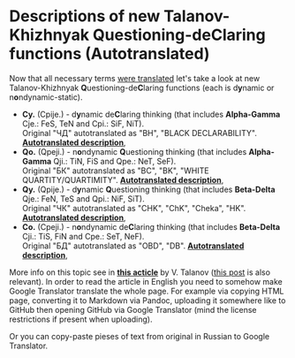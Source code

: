 # Descriptions of new Talanov-Khizhnyak Questioning-deClaring functions (Autotranslated)

Now that all necessary terms [were translated](https://www.reddit.com/r/JungianTypology/comments/gx16w9/symmetries_of_reinin_dichotomies_and_their/) let's take a look at new Talanov-Khizhnyak **Q**uestioning-de**C**laring functions (each is d**y**namic or n**o**ndynamic-static).

* **Cy.** (Cpije.) - d**y**namic de**C**laring thinking (that includes **Alpha-Gamma** Cje.: FeS, TeN and Cpi.: SiF, NiT).  
  Original "ЧД" autotranslated as "BH", "BLACK DECLARABILITY". [**Autotranslated description**](https://translate.google.ru/translate?hl=ru&sl=ru&tl=en&u=https%3A%2F%2Fsocionics-news.tumblr.com%2Fpost%2F620431207443939328),
* **Qo.** (Qpeji.) - n**o**ndynamic **Q**uestioning thinking (that includes **Alpha-Gamma** Qji.: TiN, FiS and Qpe.: NeT, SeF).  
  Original "БК" autotranslated as "BC", "BK", "WHITE QUARTITY/QUARTIMITY". [**Autotranslated description**](https://translate.google.ru/translate?hl=ru&sl=ru&tl=en&u=https%3A%2F%2Fsocionics-news.tumblr.com%2Fpost%2F620431343766077440),
* **Qy.** (Qpije.) - d**y**namic **Q**uestioning thinking (that includes **Beta-Delta** Qje.: FeN, TeS and Qpi.: NiF, SiT).  
  Original "ЧК" autotranslated as "CHK", "ChK", "Cheka", "HK". [**Autotranslated description**](https://translate.google.ru/translate?hl=ru&sl=ru&tl=en&u=https%3A%2F%2Fsocionics-news.tumblr.com%2Fpost%2F620431805768728576),
* **Co.** (Cpeji.) - n**o**ndynamic de**C**laring thinking (that includes **Beta-Delta** Cji.: TiS, FiN and Cpe.: SeT, NeF).  
  Original "БД" autotranslated as "OBD", "DB". [**Autotranslated description**](https://translate.google.ru/translate?hl=ru&sl=ru&tl=en&u=https%3A%2F%2Fsocionics-news.tumblr.com%2Fpost%2F620431805768728576),

More info on this topic see in [**this acticle**](http://sociotoday.narod.ru/funkc_3.html) by V. Talanov ([this post](https://vk.com/wall-168821911_17886) is also relevant). In order to read the  article in English you need to somehow make Google Translator translate the whole page. For example via copying HTML page, converting it to Markdown via Pandoc, uploading it somewhere like to GitHub then opening GitHub via Google Translator (mind the license restrictions if present when uploading).

Or you can copy-paste pieses of text from original in Russian to Google Translator.
